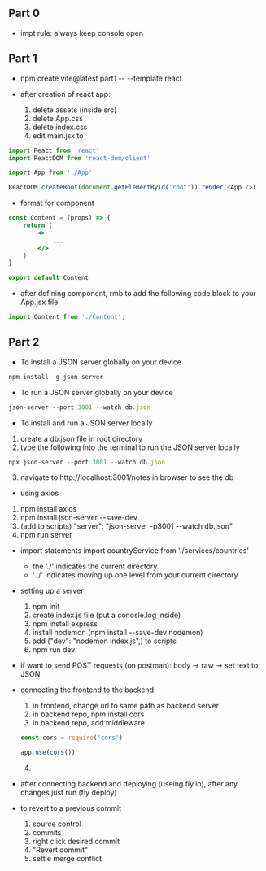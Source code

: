 ## Part 0
- impt rule: always keep console open 

## Part 1
- npm create vite@latest part1 -- --template react

- after creation of react app:
    1. delete assets (inside src)
    2. delete App.css
    3. delete index.css
    4. edit main.jsx to 

```javascript
import React from 'react'
import ReactDOM from 'react-dom/client'

import App from './App'

ReactDOM.createRoot(document.getElementById('root')).render(<App />)   
```

- format for component

```jsx
const Content = (props) => {
    return (
        <>
            ...
        </>
    )
}

export default Content
```

- after defining component, rmb to add the following code block to your App.jsx file

```jsx
import Content from './Content';
``` 

## Part 2
- To install a JSON server globally on your device
```javascript
npm install -g json-server
```

- To run a JSON server globally on your device
```javascript
json-server --port 3001 --watch db.json
```

- To install and run a JSON server locally 
1. create a db.json file in root directory
2. type the following into the terminal to run the JSON server locally
```javascript
npx json-server --port 3001 --watch db.json
```
3. navigate to http://localhost:3001/notes in browser to see the db

- using axios
1. npm install axios
2. npm install json-server --save-dev
3. (add to scripts) "server": "json-server -p3001 --watch db.json"
4. npm run server

- import statements
import countryService from './services/countries' 

    - the './' indicates the current directory
    - '../' indicates moving up one level from your current directory

- setting up a server
    1. npm init
    2. create index.js file (put a conosle.log inside)
    3. npm install express 
    4. install nodemon (npm install --save-dev nodemon)
    5. add ("dev": "nodemon index.js",) to scripts
    5. npm run dev 

- if want to send POST requests
    (on postman): body -> raw -> set text to JSON 



- connecting the frontend to the backend
    1. in frontend, change url to same path as backend server
    2. in backend repo, npm install cors
    3. in backend repo, add middleware
    ```javascript
    const cors = require('cors')

    app.use(cors())
    ```
    4. 

- after connecting backend and deploying (useing fly.io), after any changes just run (fly deploy)

- to revert to a previous commit
    1. source control
    2. commits
    3. right click desired commit
    4. "Revert commit"
    5. settle merge conflict